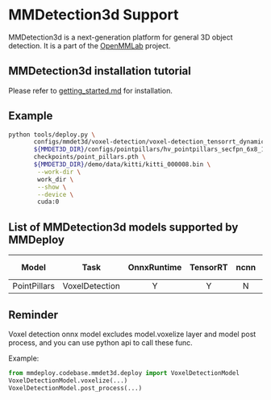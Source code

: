 # MMDetection3d Support

MMDetection3d is a next-generation platform for general 3D object detection. It is a part of the [OpenMMLab](https://openmmlab.com/) project.

## MMDetection3d installation tutorial

Please refer to [getting_started.md](https://github.com/open-mmlab/mmdetection3d/blob/master/docs/en/getting_started.md) for installation.

## Example

```bash
python tools/deploy.py \
       configs/mmdet3d/voxel-detection/voxel-detection_tensorrt_dynamic.py \
       ${MMDET3D_DIR}/configs/pointpillars/hv_pointpillars_secfpn_6x8_160e_kitti-3d-3class.py \
       checkpoints/point_pillars.pth \
       ${MMDET3D_DIR}/demo/data/kitti/kitti_000008.bin \
        --work-dir \
        work_dir \
        --show \
        --device \
        cuda:0
```
## List of MMDetection3d models supported by MMDeploy

|       Model        |         Task         | OnnxRuntime | TensorRT | ncnn  | PPLNN | OpenVINO |                                     Model config                                                         |
| :----------------: | :------------------: | :---------: | :------: | :---: | :---: | :------: | :------------------------------------------------------------------------------------------------------: |
|    PointPillars    |   VoxelDetection     |      Y      |    Y     |   N   |   N   |    Y     |     [config](https://github.com/open-mmlab/mmdetection3d/blob/master/configs/pointpillars)     |

## Reminder

Voxel detection onnx model excludes model.voxelize layer and model post process, and you can use python api to call these func.

Example:

```python
from mmdeploy.codebase.mmdet3d.deploy import VoxelDetectionModel
VoxelDetectionModel.voxelize(...)
VoxelDetectionModel.post_process(...)
```
